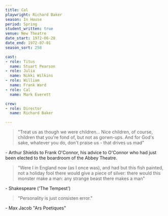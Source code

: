 ```yaml
---
title: Cal
playwright: Richard Baker
season: In House
period: Spring
student_written: true
venue: New Theatre
date_start: 1972-06-28
date_end: 1972-07-01
season_sort: 250

cast:
- role: Titus
  name: Stuart Pearson
- role: Julia
  name: Nikki Wilkins
- role: William
  name: Frank Ward
- role: Cal
  name: Mark Everett

crew:
- role: Director
  name: Richard Baker

---
```


> "Treat us as though we were children... Nice children, of course, children that you're fond of, but not as gorwn-ups. And for God's sake, whatever you do, don't praise us - that drives us mad"

\- Arthur Shields to Frank O'Connor, his advice to O'Connor who had just been elected to the boardroom of the Abbey Theatre.

> "Were I in England now (as I once was), and had but this fish painted, not a holiday fool there would give a piece of silver: there would this monster make a man: any strange beast there makes a man"

\- Shakespeare ('The Tempest')

> "Personality is just consisten error."

\- Max Jacob "Ars Poetiques"
